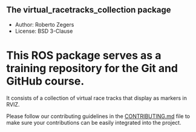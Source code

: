 ## The virtual_racetracks_collection package

- Author: Roberto Zegers
- License: BSD 3-Clause

# This ROS package serves as a training repository for the Git and GitHub course.  

It consists of a collection of virtual race tracks that display as markers in RVIZ.  

Please follow our contributing guidelines in the [CONTRIBUTING.md](CONTRIBUTING.md) file to make sure your contributions can be easily integrated into the project.
